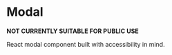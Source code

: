 # Modal

**NOT CURRENTLY SUITABLE FOR PUBLIC USE**

React modal component built with accessibility in mind.
